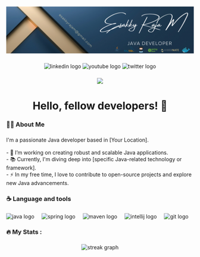 ![logo](https://github.com/Esakkyrajam/Esakkyrajam/blob/main/Esakky%20Raja%20M%20(1).png)

###

<div align="center">
  <img src="https://img.shields.io/static/v1?message=LinkedIn&logo=linkedin&label=&color=0077B5&logoColor=white&labelColor=&style=for-the-badge" height="25" alt="linkedin logo"  />
  <img src="https://img.shields.io/static/v1?message=Youtube&logo=youtube&label=&color=FF0000&logoColor=white&labelColor=&style=for-the-badge" height="25" alt="youtube logo"  />
  <img src="https://img.shields.io/static/v1?message=Twitter&logo=twitter&label=&color=1DA1F2&logoColor=white&labelColor=&style=for-the-badge" height="25" alt="twitter logo"  />
</div>

###

<div align="center">
  <img src="https://visitor-badge.laobi.icu/badge?page_id=maurodesouza.maurodesouza&"  />
</div>

###

<h1 align="center">Hello, fellow developers! 👋</h1>

###

<h3 align="left">👩‍💻  About Me</h3>

###

<p align="left">I'm a passionate Java developer based in [Your Location].<br><br>- 🔭 I’m working on creating robust and scalable Java applications.<br>- 📚 Currently, I'm diving deep into [specific Java-related technology or framework].<br>- ⚡ In my free time, I love to contribute to open-source projects and explore new Java advancements.</p>

###

<h3 align="left">☕ Language and tools</h3>

###

<div align="left">
  <img src="https://cdn.jsdelivr.net/gh/devicons/devicon/icons/java/java-original.svg" height="40" alt="java logo"  />
  <img width="12" />
  <img src="https://cdn.jsdelivr.net/gh/devicons/devicon/icons/spring/spring-original.svg" height="40" alt="spring logo"  />
  <img width="12" />
  <img src="https://cdn.jsdelivr.net/gh/devicons/devicon/icons/maven/maven-original-wordmark.svg" height="40" alt="maven logo"  />
  <img width="12" />
  <img src="https://cdn.jsdelivr.net/gh/devicons/devicon/icons/intellij/intellij-original.svg" height="40" alt="intellij logo"  />
  <img width="12" />
  <img src="https://cdn.jsdelivr.net/gh/devicons/devicon/icons/git/git-original.svg" height="40" alt="git logo"  />
  <!-- Add more Java-related tools and technologies as per your expertise -->
</div>

###

<h3 align="left">🔥   My Stats :</h3>

###

<div align="center">
  <!-- Add relevant stats or achievements related to your Java development -->
  <img src="https://streak-stats.demolab.com?user=maurodesouza&locale=en&mode=daily&theme=dark&hide_border=false&border_radius=5&order=3" height="220" alt="streak graph"  />
</div>

